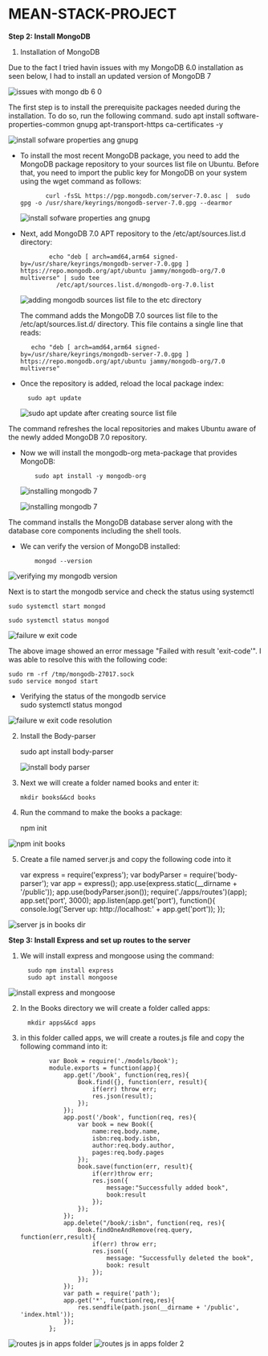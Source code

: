 # MEAN-STACK-PROJECT


**Step 2: Install MongoDB**

1. Installation of MongoDB

   
Due to the fact I tried havin issues with my MongoDB 6.0 installation as seen below, I had to install an updated version of MongoDB 7


![issues with mongo db 6 0](https://github.com/user-attachments/assets/9035c43f-db95-41d6-83de-487aecace2e9)


 The first step is to install the prerequisite packages needed during the installation. To do so, run the following command.
 sudo apt install software-properties-common gnupg apt-transport-https ca-certificates -y

 ![install sofware properties ang gnupg](https://github.com/user-attachments/assets/1f786bec-d2cd-49b3-bc3b-65650e22f0ea)


* To install the most recent MongoDB package, you need to add the MongoDB package repository to your sources list file on Ubuntu. Before that, you need to import the public key for MongoDB 
 on your system using the wget command as follows:

             curl -fsSL https://pgp.mongodb.com/server-7.0.asc |  sudo gpg -o /usr/share/keyrings/mongodb-server-7.0.gpg --dearmor

  ![install sofware properties ang gnupg](https://github.com/user-attachments/assets/77a56c14-074d-4612-b5fa-9b491f9a394e)


+ Next, add MongoDB 7.0 APT repository to the /etc/apt/sources.list.d directory:

  
              echo "deb [ arch=amd64,arm64 signed-by=/usr/share/keyrings/mongodb-server-7.0.gpg ] https://repo.mongodb.org/apt/ubuntu jammy/mongodb-org/7.0 multiverse" | sudo tee 
                /etc/apt/sources.list.d/mongodb-org-7.0.list

  ![adding mongodb sources list file to the etc directory](https://github.com/user-attachments/assets/dc7b3a50-19ed-4178-897b-c7a5c0fd918c)


  The command adds the MongoDB 7.0 sources list file to the /etc/apt/sources.list.d/ directory. This file contains a single line that reads:

  
         echo "deb [ arch=amd64,arm64 signed-by=/usr/share/keyrings/mongodb-server-7.0.gpg ] https://repo.mongodb.org/apt/ubuntu jammy/mongodb-org/7.0 multiverse"

+  Once the repository is added, reload the local package index:

         sudo apt update

   ![sudo apt update after creating source list file](https://github.com/user-attachments/assets/5a82d946-32c7-481c-9f2e-b28e3e6a27e0)


 The command refreshes the local repositories and makes Ubuntu aware of 
 the newly added MongoDB 7.0 repository.

+ Now we will install the mongodb-org meta-package that provides MongoDB:

          sudo apt install -y mongodb-org


  ![installing mongodb 7](https://github.com/user-attachments/assets/c7a312de-9400-4fb6-8b87-aa5aee316cc4)


  ![installing mongodb 7    ](https://github.com/user-attachments/assets/db4af510-a11e-4b3b-99b6-a4c67f6b4e1d)

The command installs the MongoDB database server along with the 
database core components including the shell tools.

+  We can verify the version of MongoDB installed:

           mongod --version
  
![verifying my mongodb version](https://github.com/user-attachments/assets/d78f0629-0b99-4a4a-b8e7-cd4f44adb76c)

Next is to start the mongodb service and check the status using systemctl

    sudo systemctl start mongod
    
    sudo systemctl status mongod

![failure w exit code](https://github.com/user-attachments/assets/5f7e81b2-8d4d-4d20-b1f2-7664dd6d1360)

The above image showed an error message  "Failed with result 'exit-code'". I was able to resolve this with the following code:


    sudo rm -rf /tmp/mongodb-27017.sock
    sudo service mongod start

 + Verifying the status of the mongodb service   
    sudo systemctl status mongod
    


![failure w exit code resolution](https://github.com/user-attachments/assets/51c90928-b2b9-456b-863e-f472d837f738)

2. Install the Body-parser

   sudo apt install body-parser

   ![install body parser](https://github.com/user-attachments/assets/6efee89f-1443-4142-bbba-60b911ef250a)

3. Next we will create a folder named books and enter it:

       mkdir books&&cd books

4. Run the command to make the books a package:

      npm init


![npm init books](https://github.com/user-attachments/assets/f43aafe4-7c25-4e2e-be45-550008de8f00)


5. Create a file named server.js and copy the following code into it




   var express = require('express');
   var bodyParser = require('body-parser');
   var app = express();
   app.use(express.static(__dirname + '/public'));
   app.use(bodyParser.json());
   require('./apps/routes')(app);
   app.set('port', 3000);
   app.listen(app.get('port'), function(){
       console.log('Server up: http://localhost:' + app.get('port'));
   });


  
![server js in books dir](https://github.com/user-attachments/assets/392dc6ff-bcde-4cf2-8aa1-4bfb7d81e521)


**Step 3: Install Express and set up routes to the server**

1. We will install express and mongoose using the command:


         sudo npm install express
         sudo apt install mongoose

![install express and mongoose](https://github.com/user-attachments/assets/c3fe8749-d3fb-4810-b5a5-13c0e98945d6)


2. In the Books directory we will create a folder called apps:


         mkdir apps&&cd apps

3. in this folder called apps, we will create a routes.js file and copy the following command into it:




               var Book = require('./models/book');
               module.exports = function(app){
                   app.get('/book', function(req,res){
                       Book.find({}, function(err, result){
                           if(err) throw err;
                           res.json(result);
                       });
                   });
                   app.post('/book', function(req, res){
                       var book = new Book({
                           name:req.body.name,
                           isbn:req.body.isbn,
                           author:req.body.author,
                           pages:req.body.pages
                       });
                       book.save(function(err, result){
                           if(err)throw err;
                           res.json({
                               message:"Successfully added book",
                               book:result
                           });
                       });
                   });
                   app.delete("/book/:isbn", function(req, res){
                       Book.findOneAndRemove(req.query, function(err,result){
                           if(err) throw err;
                           res.json({
                               message: "Successfully deleted the book",
                               book: result
                           });
                       });
                   });
                   var path = require('path');
                   app.get('*', function(req,res){
                       res.sendfile(path.json(__dirname + '/public', 'index.html'));
                   });
               };
               




![routes js in apps folder](https://github.com/user-attachments/assets/eecebc1f-3017-490a-bfce-9d7b78b96f44)
![routes js in apps folder 2](https://github.com/user-attachments/assets/6f83b95f-3788-4741-98aa-23d3185ff520)






